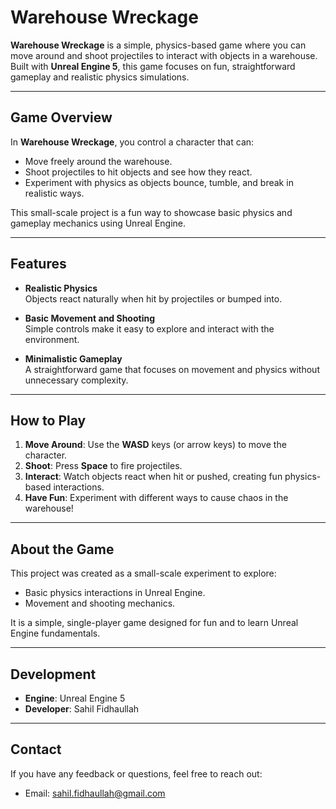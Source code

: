 # **Warehouse Wreckage**

**Warehouse Wreckage** is a simple, physics-based game where you can move around and shoot projectiles to interact with objects in a warehouse. Built with **Unreal Engine 5**, this game focuses on fun, straightforward gameplay and realistic physics simulations.

---

## **Game Overview**

In **Warehouse Wreckage**, you control a character that can:
- Move freely around the warehouse.
- Shoot projectiles to hit objects and see how they react.
- Experiment with physics as objects bounce, tumble, and break in realistic ways.

This small-scale project is a fun way to showcase basic physics and gameplay mechanics using Unreal Engine.

---

## **Features**

- **Realistic Physics**  
  Objects react naturally when hit by projectiles or bumped into.
  
- **Basic Movement and Shooting**  
  Simple controls make it easy to explore and interact with the environment.

- **Minimalistic Gameplay**  
  A straightforward game that focuses on movement and physics without unnecessary complexity.

---

## **How to Play**

1. **Move Around**: Use the **WASD** keys (or arrow keys) to move the character.
2. **Shoot**: Press **Space** to fire projectiles.
3. **Interact**: Watch objects react when hit or pushed, creating fun physics-based interactions.
4. **Have Fun**: Experiment with different ways to cause chaos in the warehouse!

---

## **About the Game**

This project was created as a small-scale experiment to explore:
- Basic physics interactions in Unreal Engine.
- Movement and shooting mechanics.

It is a simple, single-player game designed for fun and to learn Unreal Engine fundamentals.

---

## **Development**

- **Engine**: Unreal Engine 5
- **Developer**: Sahil Fidhaullah

---

## **Contact**

If you have any feedback or questions, feel free to reach out:
- Email: sahil.fidhaullah@gmail.com

